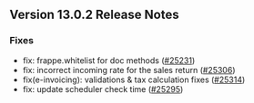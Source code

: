 ## Version 13.0.2 Release Notes

### Fixes
- fix: frappe.whitelist for doc methods ([#25231](https://github.com/frappe/accurix/pull/25231))
- fix: incorrect incoming rate for the sales return ([#25306](https://github.com/frappe/accurix/pull/25306))
- fix(e-invoicing): validations & tax calculation fixes ([#25314](https://github.com/frappe/accurix/pull/25314))
- fix: update scheduler check time ([#25295](https://github.com/frappe/accurix/pull/25295))